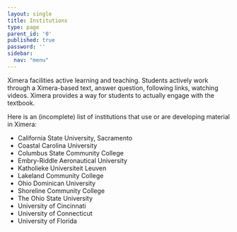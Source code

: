 ```yaml
---
layout: single
title: Institutions
type: page
parent_id: '0'
published: true
password: ''
sidebar:
  nav: "menu"
---
```


Ximera facilities active learning and teaching. Students actively work through a Ximera-based text, answer question, following links, watching videos. Ximera provides a way for students to actually engage with the textbook. 

Here is an (incomplete) list of institutions that use or are developing material in Ximera: 
- California State University, Sacramento  
- Coastal Carolina University  
- Columbus State Community College  
- Embry-Riddle Aeronautical University  
- Katholieke Universiteit Leuven  
- Lakeland Community College  
- Ohio Dominican University  
- Shoreline Community College  
- The Ohio State University  
- University of Cincinnati  
- University of Connecticut  
- University of Florida  
